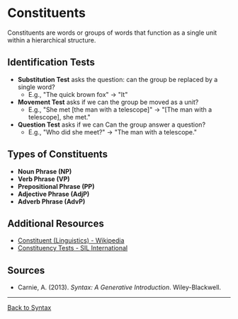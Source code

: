 # Constituents

Constituents are words or groups of words that function as a single unit within a hierarchical structure.

## Identification Tests

- **Substitution Test** asks the question: can the group be replaced by a single word?
  - E.g., "The quick brown fox" → "It"
- **Movement Test** asks if we can the group be moved as a unit?
  - E.g., "She met [the man with a telescope]" → "[The man with a telescope], she met."
- **Question Test** asks if we can Can the group answer a question?
  - E.g., "Who did she meet?" → "The man with a telescope."

## Types of Constituents

- **Noun Phrase (NP)**
- **Verb Phrase (VP)**
- **Prepositional Phrase (PP)**
- **Adjective Phrase (AdjP)**
- **Adverb Phrase (AdvP)**

## Additional Resources

- [Constituent (Linguistics) - Wikipedia](https://en.wikipedia.org/wiki/Constituent_(linguistics))
- [Constituency Tests - SIL International](https://glossary.sil.org/term/constituency-tests)

## Sources

- Carnie, A. (2013). *Syntax: A Generative Introduction*. Wiley-Blackwell.

---

[Back to Syntax](../README.md)
